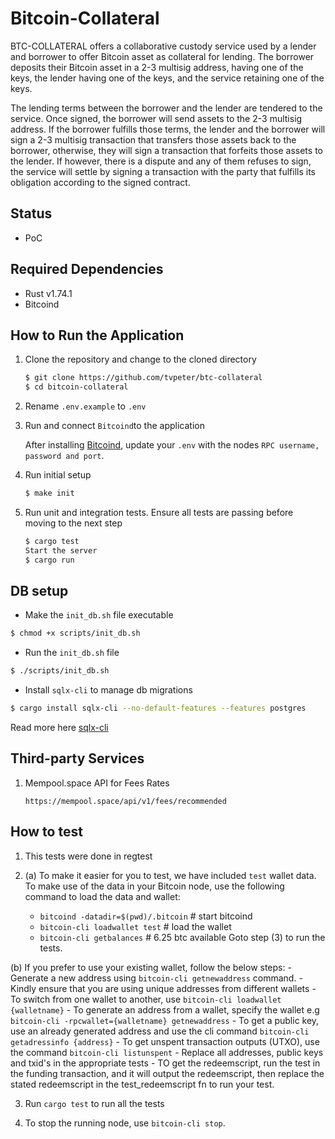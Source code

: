 # Bitcoin-Collateral

BTC-COLLATERAL offers a collaborative custody service used by a lender and borrower to offer Bitcoin asset as collateral for lending. The borrower deposits their Bitcoin asset in a 2-3 multisig address, having one of the keys, the lender having one of the keys, and the service retaining one of the keys.

The lending terms between the borrower and the lender are tendered to the service. Once signed, the borrower will send assets to the 2-3 multisig address. If the borrower fulfills those terms, the lender and the borrower will sign a 2-3 multisig transaction that transfers those assets back to the borrower, otherwise, they will sign a transaction that forfeits those assets to the lender. If however, there is a dispute and any of them refuses to sign, the service will settle by signing a transaction with the party that fulfills its obligation according to the signed contract.

## Status

- PoC

## Required Dependencies

- Rust v1.74.1
- Bitcoind

## How to Run the Application

1. Clone the repository and change to the cloned directory

    ```sh
    $ git clone https://github.com/tvpeter/btc-collateral
    $ cd bitcoin-collateral
    ```
2. Rename `.env.example` to `.env`

3. Run and connect `Bitcoind`to the application
    
    After installing [Bitcoind](https://github.com/bitcoin/bitcoin/tree/master/doc), update your `.env` 
    with the nodes `RPC username, password and port`.

4. Run initial setup
    ```sh
    $ make init
    ```

5. Run unit and integration tests. Ensure all tests are passing before moving to the next step
    ```sh
    $ cargo test
    Start the server
    $ cargo run
    ```

## DB setup
- Make the `init_db.sh` file executable
```sh
$ chmod +x scripts/init_db.sh
```
- Run the `init_db.sh` file
```sh
$ ./scripts/init_db.sh
```
- Install `sqlx-cli` to manage db migrations
```sh
$ cargo install sqlx-cli --no-default-features --features postgres
```
Read more here [sqlx-cli](https://crates.io/crates/sqlx-cli)
 

## Third-party Services

1. Mempool.space API for Fees Rates

    `https://mempool.space/api/v1/fees/recommended`


## How to test

1. This tests were done in regtest

2. (a) To make it easier for you to test, we have included `test` wallet data. To make use of the data in your Bitcoin node, use the following command to load the data and wallet:
    -   `bitcoind -datadir=$(pwd)/.bitcoin` # start bitcoind 
    -   `bitcoin-cli loadwallet test` # load the wallet
    -   `bitcoin-cli getbalances`  # 6.25 btc available
    Goto step (3) to run the tests.

  (b) If you prefer to use your existing wallet, follow the below steps:
    -   Generate a new address using `bitcoin-cli getnewaddress` command.
    -   Kindly ensure that you are using unique addresses from different wallets 
    -   To switch from one wallet to another, use `bitcoin-cli loadwallet {walletname}` 
    -   To generate an address from a wallet, specify the wallet e.g `bitcoin-cli -rpcwallet={walletname} getnewaddress`
    -   To get a public key, use an already generated address and use the cli command `bitcoin-cli getadressinfo {address}` 
    -   To get unspent transaction outputs (UTXO), use the command `bitcoin-cli listunspent`
    -   Replace all addresses, public keys and txid's in the appropriate tests 
    -   TO get the redeemscript, run the test in the funding transaction, and it will output the redeemscript, then replace the stated redeemscript in the test_redeemscript fn to run your test.

3. Run `cargo test` to run all the tests

4. To stop the running node, use `bitcoin-cli stop`.

